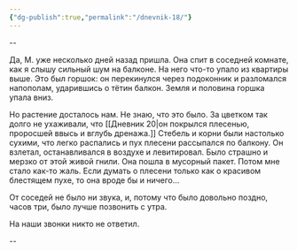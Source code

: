 ```yaml
---
{"dg-publish":true,"permalink":"/dnevnik-18/"}
---
```



--

Да, М. уже несколько дней назад пришла. Она спит в соседней комнате, как я слышу сильный шум на балконе. На него что-то упало из квартиры выше. Это был горшок: он перекинулся через подоконник и разломался напополам, ударившись о тётин балкон. Земля и половина горшка упала вниз.

Но растение досталось нам. Не знаю, что это было. За цветком так долго не ухаживали, что [[Дневник 20\|он покрылся плесенью, проросшей ввысь и вглубь дренажа.]] Стебель и корни были настолько сухими, что легко распались и пух плесени рассыпался по балкону. Он взлетал, останавливался в воздухе и левитировал. Было страшно и мерзко от этой живой гнили. Она пошла в мусорный пакет. Потом мне стало как-то жаль. Если думать о плесени только как о красивом блестящем пухе, то она вроде бы и ничего…

От соседей не было ни звука, и, потому что было довольно поздно, часов три, было лучше позвонить с утра.

На наши звонки никто не ответил.

--